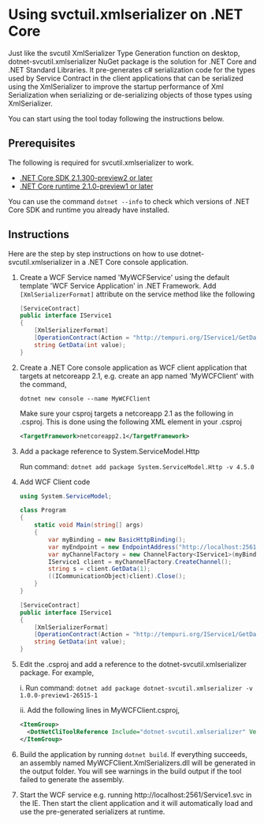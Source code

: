 # Using svctuil.xmlserializer on .NET Core

Just like the svcutil XmlSerializer Type Generation function on desktop, dotnet-svcutil.xmlserializer NuGet package is the solution for .NET Core and .NET Standard Libraries. It pre-generates c# serialization code for the types used by Service Contract in the client applications that can be serialized using the XmlSerializer to improve the startup performance of Xml Serialization when serializing or de-serializing objects of those types using XmlSerializer. 

You can start using the tool today following the instructions below. 

## Prerequisites

The following is required for svcutil.xmlserializer to work. 

* [.NET Core SDK 2.1.300-preview2 or later](https://www.microsoft.com/net/download/dotnet-core/sdk-2.1.300-preview2)
* [.NET Core runtime 2.1.0-preview1 or later](https://www.microsoft.com/net/download/dotnet-core/runtime-2.1.0-preview1)

You can use the command `dotnet --info` to check which versions of .NET Core SDK and runtime you already have installed.

## Instructions

Here are the step by step instructions on how to use dotnet-svcutil.xmlserializer in a .NET Core console application.

1. Create a WCF Service named 'MyWCFService' using the default template 'WCF Service Application' in .NET Framework.  Add ```[XmlSerializerFormat]``` attribute on the service method like the following
    ```c#
    [ServiceContract]
    public interface IService1
    {
        [XmlSerializerFormat]
        [OperationContract(Action = "http://tempuri.org/IService1/GetData", ReplyAction = "http://tempuri.org/IService1/GetDataResponse")]
        string GetData(int value);
    }
    ```
2. Create a .NET Core console application as WCF client application that targets at netcoreapp 2.1, e.g. create an app named 'MyWCFClient' with the command,
    ```
    dotnet new console --name MyWCFClient
    ```
    Make sure your csproj targets a netcoreapp 2.1 as the following in .csproj. This is done using the following XML element in your .csproj
    ```xml
    <TargetFramework>netcoreapp2.1</TargetFramework>
    ```
3. Add a package reference to System.ServiceModel.Http
   
   Run command: `dotnet add package System.ServiceModel.Http -v 4.5.0`

4. Add WCF Client code
    ```c#
    using System.ServiceModel;
    
    class Program
    {
        static void Main(string[] args)
        {
            var myBinding = new BasicHttpBinding();
            var myEndpoint = new EndpointAddress("http://localhost:2561/Service1.svc"); //Fill your service url here
            var myChannelFactory = new ChannelFactory<IService1>(myBinding, myEndpoint);
            IService1 client = myChannelFactory.CreateChannel();
            string s = client.GetData(1);
            ((ICommunicationObject)client).Close();
        }
    }

    [ServiceContract]
    public interface IService1
    {
        [XmlSerializerFormat]
        [OperationContract(Action = "http://tempuri.org/IService1/GetData", ReplyAction = "http://tempuri.org/IService1/GetDataResponse")]
        string GetData(int value);
    }
    ```
5. Edit the .csproj and add a reference to the dotnet-svcutil.xmlserializer package. For example,

    i. Run command: `dotnet add package dotnet-svcutil.xmlserializer -v 1.0.0-preview1-26515-1`

    ii. Add the following lines in MyWCFClient.csproj,
    ```xml
    <ItemGroup>
      <DotNetCliToolReference Include="dotnet-svcutil.xmlserializer" Version="1.0.0-preview1-26515-1" />
    </ItemGroup>
    ```

6. Build the application by running `dotnet build`. If everything succeeds, an assembly named MyWCFClient.XmlSerializers.dll will be generated in the output folder. You will see warnings in the build output if the tool failed to generate the assembly.

7. Start the WCF service e.g. running http://localhost:2561/Service1.svc in the IE. Then start the client application and it will automatically load and use the pre-generated serializers at runtime.
